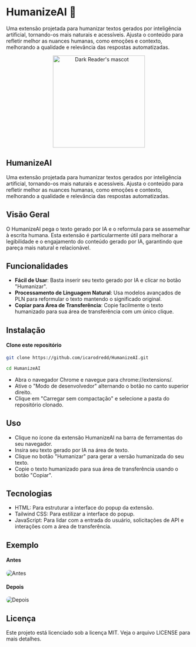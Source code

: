 # HumanizeAI 🤖

Uma extensão projetada para humanizar textos gerados por inteligência artificial, tornando-os mais naturais e acessíveis. Ajusta o conteúdo para refletir melhor as nuances humanas, como emoções e contexto, melhorando a qualidade e relevância das respostas automatizadas.

<p align="center">
  <img width="250" alt="Dark Reader's mascot" src="./assets/HAI.png">
</p>


## HumanizeAI

Uma extensão projetada para humanizar textos gerados por inteligência artificial, tornando-os mais naturais e acessíveis. Ajusta o conteúdo para refletir melhor as nuances humanas, como emoções e contexto, melhorando a qualidade e relevância das respostas automatizadas.

## Visão Geral

O HumanizeAI pega o texto gerado por IA e o reformula para se assemelhar à escrita humana. Esta extensão é particularmente útil para melhorar a legibilidade e o engajamento do conteúdo gerado por IA, garantindo que pareça mais natural e relacionável.

## Funcionalidades
* <strong>Fácil de Usar</strong>: Basta inserir seu texto gerado por IA e clicar no botão "Humanizar".
* <strong>Processamento de Linguagem Natural</strong>: Usa modelos avançados de PLN para reformular o texto mantendo o significado original.
* <strong>Copiar para Área de Transferência</strong>: Copie facilmente o texto humanizado para sua área de transferência com um único clique.

## Instalação

#### Clone este repositório

```sh
git clone https://github.com/icarodredd/HumanizeAI.git

cd HumanizeAI
```
* Abra o navegador Chrome e navegue para chrome://extensions/.
* Ative o "Modo de desenvolvedor" alternando o botão no canto superior direito.
* Clique em "Carregar sem compactação" e selecione a pasta do repositório clonado.

## Uso
* Clique no ícone da extensão HumanizeAI na barra de ferramentas do seu navegador.
* Insira seu texto gerado por IA na área de texto.
* Clique no botão "Humanizar" para gerar a versão humanizada do seu texto.
* Copie o texto humanizado para sua área de transferência usando o botão "Copiar".

## Tecnologias
* HTML: Para estruturar a interface do popup da extensão.
* Tailwind CSS: Para estilizar a interface do popup.
* JavaScript: Para lidar com a entrada do usuário, solicitações de API e interações com a área de transferência.

## Exemplo
#### Antes
<img alt="Antes" src="https://github.com/icarodredd/HumanizeAI/assets/78151906/dee1355d-776b-453a-9d65-040a7abfd160" style="border-radius:16px">

#### Depois
<img alt="Depois" src="https://github.com/icarodredd/HumanizeAI/assets/78151906/702a9965-a4bf-41f8-a639-4996d21f26f7" style="border-radius:16px">

## Licença
Este projeto está licenciado sob a licença MIT. Veja o arquivo LICENSE para mais detalhes.